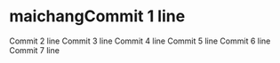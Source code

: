 # maichangCommit 1 line
Commit 2 line
Commit 3 line
Commit 4 line
Commit 5 line
Commit 6 line
Commit 7 line
